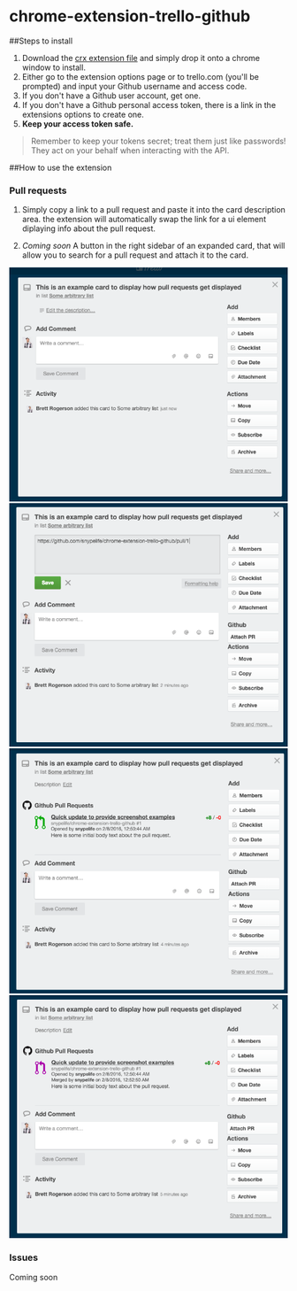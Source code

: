 # chrome-extension-trello-github

##Steps to install
1. Download the [crx extension file](chrome.crx?raw=true) and simply drop it onto a chrome window to install.
2. Either go to the extension options page or to trello.com (you'll be prompted) and input your Github username and access code.
3. If you don't have a Github user account, get one.
4. If you don't have a Github personal access token, there is a link in the extensions options to create one.
5. **Keep your access token safe.**

> Remember to keep your tokens secret; treat them just like passwords! They act on your behalf when interacting with the API.

##How to use the extension
### Pull requests
1. Simply copy a link to a pull request and paste it into the card description area. the extension will automatically swap the link for a ui element diplaying info about the pull request.

2. *Coming soon* A button in the right sidebar of an expanded card, that will allow you to search for a pull request and attach it to the card.

![Before the PR link](images/pre-gh-link.png)
![Adding the PR link](images/adding-gh-link.png)
![PR link transformed](images/mergeable-pr.png)
![PR has been merged](images/merged-pr.png)

### Issues
Coming soon
